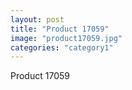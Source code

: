```yaml
---
layout: post
title: "Product 17059"
image: "product17059.jpg"
categories: "category1"
---
```

Product 17059
